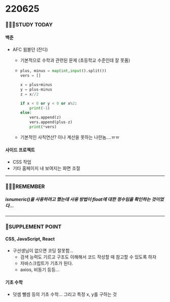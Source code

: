 # 220625

### 👨🏼‍🏫STUDY TODAY

#### 백준

- AFC 윔블던 (잔디)
  - 기본적으로 수학과 관련된 문제 (초등학교 수준인데 잘 못품)
  
  - ```python
    plus, minus = map(int,input().split())
    vers = []
    
    x = plus+minus
    y = plus-minus
    z = x//2
    
    if x < 0 or y < 0 or x%2:
        print(-1)
    else:
        vers.append(z)
        vers.append(plus-z)
        print(*vers)
    ```
  
  - 기본적인 사칙연산? 이나 계산을 못하는 나란놈....ㅠㅠ

#### 사이드 프로젝트

- CSS 작업
- 기타 홈페이지 내 보여지는 화면 조절

---

### 💆🏼‍♂️REMEMBER

##### isnumeric()을 사용하려고 했는데 사용 방법이 float에 대한 정수임을 확인하는 것이었다...

---

### 💫SUPPLEMENT POINT

#### CSS, JavaScript, React

- 구선생님이 없으면 코딩 잘못함...
  - 검색 능력도 기르고 구조도 이해해서 코드 작성할 때 참고할 수 있도록 하자
  - 자바스크립트가 기초가 된다.
  - axios, 비동기 등등...



#### 기초 수학

- 덧셈 뺄셈 등의 기초 수학... 그리고 특정 x, y를 구하는 것
